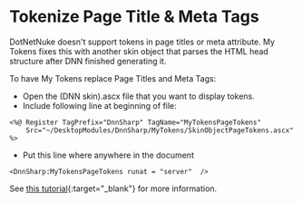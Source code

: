 # Tokenize Page Title & Meta Tags

DotNetNuke doesn't support tokens in page titles or meta attribute. My Tokens fixes this with another skin object that parses the HTML head structure after DNN finished generating it.

To have My Tokens replace Page Titles and Meta Tags:

* Open the (DNN skin).ascx file that you want to display tokens.
* Include following line at beginning of file:

```
<%@ Register TagPrefix="DnnSharp" TagName="MyTokensPageTokens" 
    Src="~/DesktopModules/DnnSharp/MyTokens/SkinObjectPageTokens.ascx" %>
```

* Put this line where anywhere in the document

``<DnnSharp:MyTokensPageTokens runat = "server"  />``

See [this tutorial](https://www.youtube.com/watch?v=v35Hs-93574){:target="_blank"} for more information.